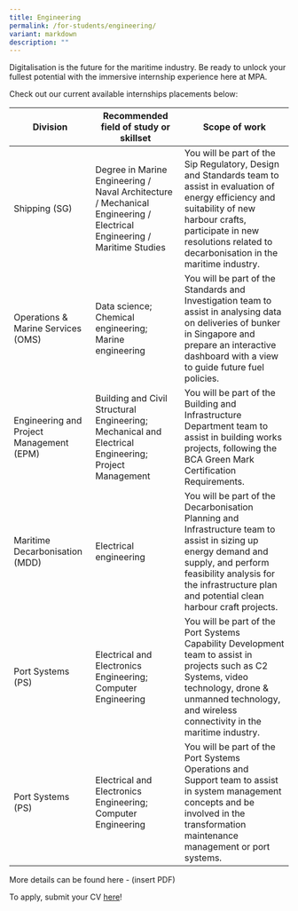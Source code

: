 ```yaml
---
title: Engineering
permalink: /for-students/engineering/
variant: markdown
description: ""
---
```

Digitalisation is the future for the maritime industry. Be ready to unlock your fullest potential with the immersive internship experience here at MPA. 

Check out our current available internships placements below:

| Division | Recommended field of study or skillset | Scope of work |
| -------- | -------- | -------- |
| Shipping (SG)      | Degree in Marine Engineering / Naval Architecture / Mechanical Engineering / Electrical Engineering / Maritime Studies     | You will be part of the Sip Regulatory, Design and Standards team to assist in evaluation of energy efficiency and suitability of new harbour crafts, participate in new resolutions related to decarbonisation in the maritime industry.     |
| Operations & Marine Services (OMS)      | Data science; Chemical engineering; Marine engineering     | You will be part of the Standards and Investigation team to assist in analysing data on deliveries of bunker in Singapore and prepare an interactive dashboard with a view to guide future fuel policies.     |
| Engineering and Project Management (EPM)      | Building and Civil Structural Engineering; Mechanical and Electrical Engineering; Project Management     | You will be part of the Building and Infrastructure Department team to assist in building works projects, following the BCA Green Mark Certification Requirements.      |
| Maritime Decarbonisation (MDD)      | Electrical engineering     | You will be part of the Decarbonisation Planning and Infrastructure team to assist in sizing up energy demand and supply, and perform feasibility analysis for the infrastructure plan and potential clean harbour craft projects.     |
| Port Systems (PS)      | Electrical and Electronics Engineering; Computer Engineering     | You will be part of the Port Systems Capability Development team to assist in projects such as C2 Systems, video technology, drone & unmanned technology, and wireless connectivity in the maritime industry.     |
| Port Systems (PS)      | Electrical and Electronics Engineering; Computer Engineering     | You will be part of the Port Systems Operations and Support team to assist in system management concepts and be involved in the transformation maintenance management or port systems.     |

More details can be found here - (insert PDF)

To apply, submit your CV [here](forms.sg)!